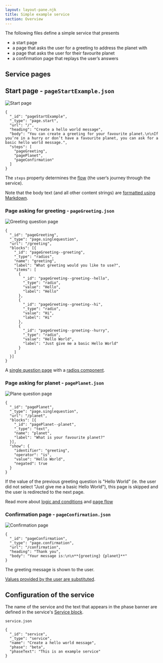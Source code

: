```yaml
---
layout: layout-pane.njk
title: Simple example service
section: Overview
---
```



The following files define a simple service that presents

- a start page
- a page that asks the user for a greeting to address the planet with
- a page that asks the user for their favourite planet
- a confirmation page that replays the user’s answers


## Service pages

## Start page - `pageStartExample.json`

![Start page](pageStart.png)

```
{
  "_id": "pageStartExample",
  "_type": "page.start",
  "url": "/",
  "heading": "Create a hello world message",
  "body": "You can create a greeting for your favourite planet.\n\nIf you’re in a hurry or don’t have a favourite planet, you can ask for a basic hello world message.",
  "steps": [
    "pageGreeting",
    "pagePlanet",
    "pageConfirmation"
  ]
}
```

The `steps` property determines the [flow](/overview/flow) (the user‘s journey through the service).

Note that the body text (and all other content strings) are [formatted using Markdown](/overview/i18n).


### Page asking for greeting - `pageGreeting.json`

![Greeting question page](pageGreeting.png)

```
{
  "_id": "pageGreeting",
  "_type": "page.singlequestion",
  "url": "/greeting",
  "blocks": [{
    "_id": "pageGreeting--greeting",
    "_type": "radios",
    "name": "greeting",
    "label": "What greeting would you like to use?",
    "items": [
      {
        "_id": "pageGreeting--greeting--hello",
        "_type": "radio",
        "value": "Hello",
        "label": "Hello"
      },
      {
        "_id": "pageGreeting--greeting--hi",
        "_type": "radio",
        "value": "Hi",
        "label": "Hi"
      },
      {
        "_id": "pageGreeting--greeting--hurry",
        "_type": "radio",
        "value": "Hello World",
        "label": "Just give me a basic Hello World"
      }
    ]
  }]
}
```

A [single question page](/page/pageSingleQuestion) with a [radios component](/component/radios).

### Page asking for planet - `pagePlanet.json`

![Plane question page](pagePlanet.png)

```
{
  "_id": "pagePlanet",
  "_type": "page.singlequestion",
  "url": "/planet",
  "blocks": [{
    "_id": "pagePlanet--planet",
    "_type": "text",
    "name": "planet",
    "label": "What is your favourite planet?"
  }],
  "show": {
    "identifier": "greeting",
    "operator": "is",
    "value": "Hello World",
    "negated": true
  }
}
```

If the value of the previous greeting question is "Hello World" (ie. the user did not select "Just give me a basic Hello World"), this page is skipped and the user is redirected to the next page.

Read more about [logic and conditions](/overview/conditions) and [page flow](/overview/flow)



### Confirmation page - `pageConfirmation.json`

![Confirmation page](pageConfirmation.png)

```
{
  "_id": "pageConfirmation",
  "_type": "page.confirmation",
  "url": "/confirmation",
  "heading": "Thank you",
  "body": "Your message is:\n\n**{greeting} {planet}**"
}
```

The greeting message is shown to the user.

[Values provided by the user are substituted](/overview/i18n).



## Configuration of the service

The name of the service and the text that appears in the phase banner are defined in the service's [Service block](/configuration/service).

`service.json`

```
{
  "_id": "service",
  "_type": "service",
  "name": "Create a hello world message",
  "phase": "beta",
  "phaseText": "This is an example service"
}
```
